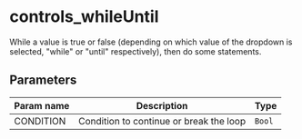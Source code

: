 controls_whileUntil
===========

While a value is true or false (depending on which value of the dropdown is selected, "while" or "until" respectively), then do some statements.

Parameters
----------

| Param name | Description | Type     |
 ------------|-------------|----------
| CONDITION     | Condition to continue or break the loop | `Bool` |